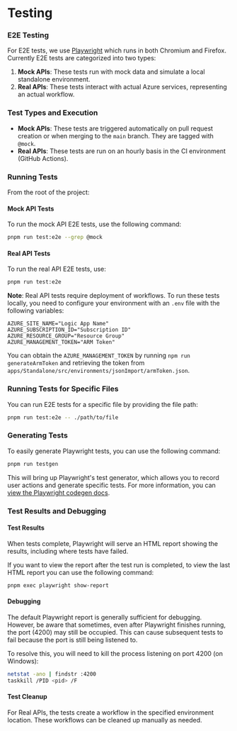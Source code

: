 # Testing

### E2E Testing

For E2E tests, we use [Playwright](https://playwright.dev/) which runs in both Chromium and Firefox. Currently E2E tests are categorized into two types:

1. **Mock APIs**: These tests run with mock data and simulate a local standalone environment.
2. **Real APIs**: These tests interact with actual Azure services, representing an actual workflow.

### Test Types and Execution

- **Mock APIs**: These tests are triggered automatically on pull request creation or when merging to the `main` branch. They are tagged with `@mock`.
- **Real APIs**: These tests are run on an hourly basis in the CI environment (GitHub Actions).

### Running Tests

From the root of the project:

#### Mock API Tests

To run the mock API E2E tests, use the following command:

```bash
pnpm run test:e2e --grep @mock
```

#### Real API Tests

To run the real API E2E tests, use:

```bash
pnpm run test:e2e
```

**Note**: Real API tests require deployment of workflows. To run these tests locally, you need to configure your environment with an `.env`  file with the following variables:

```env
AZURE_SITE_NAME="Logic App Name"
AZURE_SUBSCRIPTION_ID="Subscription ID"
AZURE_RESOURCE_GROUP="Resource Group"
AZURE_MANAGEMENT_TOKEN="ARM Token"
```

You can obtain the `AZURE_MANAGEMENT_TOKEN` by running `npm run generateArmToken` and retrieving the token from `apps/Standalone/src/environments/jsonImport/armToken.json`.

### Running Tests for Specific Files

You can run E2E tests for a specific file by providing the file path:

```bash
pnpm run test:e2e -- ./path/to/file
```

### Generating Tests

To easily generate Playwright tests, you can use the following command:

```bash
pnpm run testgen
```

This will bring up Playwright's test generator, which allows you to record user actions and generate specific tests. For more information, you can [view the Playwright codegen docs](https://playwright.dev/docs/codegen).


### Test Results and Debugging

#### Test Results

When tests complete, Playwright will serve an HTML report showing the results, including where tests have failed.

If you want to view the report after the test run is completed, to view the last HTML report you can use the following command:

```bash
pnpm exec playwright show-report
```

#### Debugging
The default Playwright report is generally sufficient for debugging. However, be aware that sometimes, even after Playwright finishes running, the port (4200) may still be occupied. This can cause subsequent tests to fail because the port is still being listened to.

To resolve this, you will need to kill the process listening on port 4200 (on Windows):
```bash
netstat -ano | findstr :4200
taskkill /PID <pid> /F
```

#### Test Cleanup
For Real APIs, the tests create a workflow in the specified environment location. These workflows can be cleaned up manually as needed.